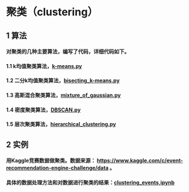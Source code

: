 # 聚类（clustering）

## 1 算法
#### 对聚类的几种主要算法，编写了代码，详细代码如下。
#### 1.1 k均值聚类算法，[k-means.py](https://github.com/fxfviolet/clustering/blob/master/k-means.py)  
#### 1.2 二分k均值聚类算法，[bisecting_k-means.py](https://github.com/fxfviolet/clustering/blob/master/bisecting_k-means.py)
#### 1.3 高斯混合聚类算法，[mixture_of_gaussian.py](https://github.com/fxfviolet/clustering/blob/master/mixture_of_gaussian.py)
#### 1.4 密度聚类算法，[DBSCAN.py](https://github.com/fxfviolet/clustering/blob/master/DBSCAN.py)
#### 1.5 层次聚类算法，[hierarchical_clustering.py](https://github.com/fxfviolet/clustering/blob/master/hierarchical_clustering.py)

## 2 实例
#### 用Kaggle竞赛数据做聚类。数据来源： https://www.kaggle.com/c/event-recommendation-engine-challenge/data 。
#### 具体的数据处理方法和对数据进行聚类的结果：[clustering_events,ipynb](https://github.com/fxfviolet/clustering/blob/master/clustering_events.ipynb)

